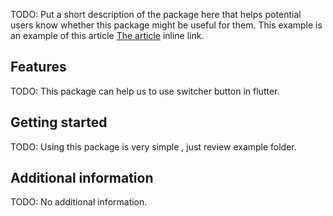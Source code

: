 <!-- 
This README describes the package. If you publish this package to pub.dev,
this README's contents appear on the landing page for your package.

For information about how to write a good package README, see the guide for
[writing package pages](https://dart.dev/guides/libraries/writing-package-pages). 

For general information about developing packages, see the Dart guide for
[creating packages](https://dart.dev/guides/libraries/create-library-packages)
and the Flutter guide for
[developing packages and plugins](https://flutter.dev/developing-packages). 
-->

TODO: Put a short description of the package here that helps potential users know whether this
package might be useful for them. This example is an example of this
article [The article](https://medium.flutterdevs.com/developing-packages-in-flutter-61a31acf616d "Example")
inline link.

## Features

TODO: This package can help us to use switcher button in flutter.

## Getting started

TODO: Using this package is very simple , just review example folder.

## Additional information

TODO: No additional information.

